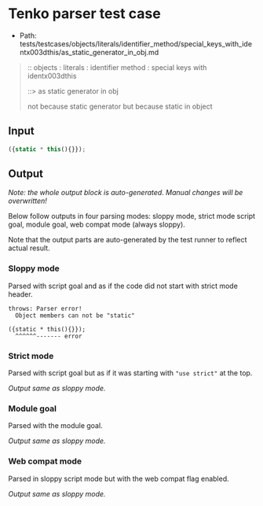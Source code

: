 # Tenko parser test case

- Path: tests/testcases/objects/literals/identifier_method/special_keys_with_identx003dthis/as_static_generator_in_obj.md

> :: objects : literals : identifier method : special keys with identx003dthis
>
> ::> as static generator in obj
>
> not because static generator but because static in object

## Input

`````js
({static * this(){}});
`````

## Output

_Note: the whole output block is auto-generated. Manual changes will be overwritten!_

Below follow outputs in four parsing modes: sloppy mode, strict mode script goal, module goal, web compat mode (always sloppy).

Note that the output parts are auto-generated by the test runner to reflect actual result.

### Sloppy mode

Parsed with script goal and as if the code did not start with strict mode header.

`````
throws: Parser error!
  Object members can not be "static"

({static * this(){}});
  ^^^^^^------- error
`````

### Strict mode

Parsed with script goal but as if it was starting with `"use strict"` at the top.

_Output same as sloppy mode._

### Module goal

Parsed with the module goal.

_Output same as sloppy mode._

### Web compat mode

Parsed in sloppy script mode but with the web compat flag enabled.

_Output same as sloppy mode._
